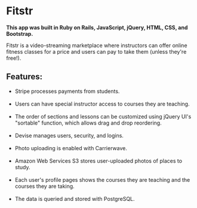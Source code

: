 <h1>Fitstr</h1>

<b>This app was built in Ruby on Rails, JavaScript, jQuery, HTML, CSS, and Bootstrap.</b>

Fitstr is a video-streaming marketplace where instructors can offer online fitness classes for a price and users can pay to take them (unless they're free!).

<h2>Features:</h2>

<ul>
<li> Stripe processes payments from students.</li><br/>

<li> Users can have special instructor access to courses they are teaching.</li><br/>

<li> The order of sections and lessons can be customized using jQuery UI's "sortable" function, which allows drag and drop reordering.</li><br/>

<li> Devise manages users, security, and logins.</li><br/>

<li> Photo uploading is enabled with Carrierwave.</li><br/>

<li> Amazon Web Services S3 stores user-uploaded photos of places to study.</li><br/>

<li> Each user's profile pages shows the courses they are teaching and the courses they are taking.</li><br/>

<li> The data is queried and stored with PostgreSQL.</li><br/>
</ul>
